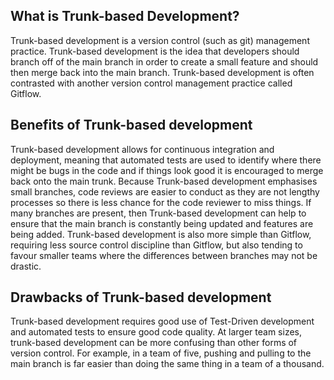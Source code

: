 ## What is Trunk-based Development?

Trunk-based development is a version control (such as git) management practice. Trunk-based development is the idea that developers should branch off of the main branch in order to create a small feature and should then merge back into the main branch. Trunk-based development is often contrasted with another version control management practice called Gitflow.


## Benefits of Trunk-based development
Trunk-based development allows for continuous integration and deployment, meaning that automated tests are used to identify where there might be bugs in the code and if things look good it is encouraged to merge back onto the main trunk. Because Trunk-based development emphasises small branches, code reviews are easier to conduct as they are not lengthy processes so there is less chance for the code reviewer to miss things. If many branches are present, then Trunk-based development can help to ensure that the main branch is constantly being updated and features are being added. Trunk-based development is also more simple than Gitflow, requiring less source control discipline than Gitflow, but also tending to favour smaller teams where the differences between branches may not be drastic.


## Drawbacks of Trunk-based development
Trunk-based development requires good use of Test-Driven development and automated tests to ensure good code quality. At larger team sizes, trunk-based development can be more confusing than other forms of version control. For example, in a team of five, pushing and pulling to the main branch is far easier than doing the same thing in a team of a thousand.


